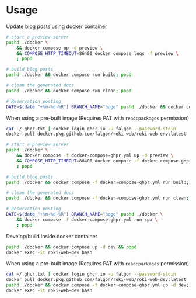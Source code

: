 # Usage

Update blog posts using docker container

```sh
# start a preview server
pushd ./docker \
    && docker compose up -d preview \
    && COMPOSE_HTTP_TIMEOUT=86400 docker compose logs -f preview \
    ; popd

# build blog posts
pushd ./docker && docker compose run build; popd

# clean the generated docs
pushd ./docker && docker compose run clean; popd

# Reservation posting
DATE=$(date "+%m-%d-%R") BRANCH_NAME="hoge" pushd ./docker && docker compose run spa; popd
```

When using a pre-built image (Requires PAT with `read:packages` permission)

```sh
cat ~/.ghcr.txt | docker login ghcr.io -u falgon --password-stdin
docker pull docker.pkg.github.com/falgon/roki-web/roki-web-env:latest

# start a preview server
pushd ./docker \
    && docker compose -f docker-compose-ghpr.yml up -d preview \
    && COMPOSE_HTTP_TIMEOUT=86400 docker compose -f docker-compose-ghpr.yml logs -f preview \
    ; popd

# build blog posts
pushd ./docker && docker compose -f docker-compose-ghpr.yml run build; popd

# clean the generated docs
pushd ./docker && docker compose -f docker-compose-ghpr.yml run clean; popd

# Reservation posting
DATE=$(date "+%m-%d-%R") BRANCH_NAME="hoge" pushd ./docker \
    && docker compose -f docker-compose-ghpr.yml run spa \
    ; popd
```

Develop/build inside docker container

```sh
pushd ./docker && docker compose up -d dev && popd
docker exec -it roki-web-dev bash
```

When using a pre-built image (Requires PAT with `read:packages` permission)

```sh
cat ~/.ghcr.txt | docker login ghcr.io -u falgon --password-stdin
docker pull docker.pkg.github.com/falgon/roki-web/roki-web-dev:latest
pushd ./docker && docker compose -f docker-compose-ghpr.yml up -d dev; popd
docker exec -it roki-web-dev bash
```
